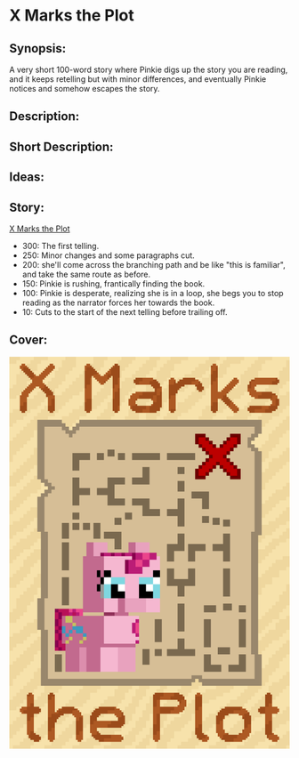# X Marks the Plot

## Synopsis:
A very short 100-word story where Pinkie digs up the story you are reading, and it keeps retelling but with minor differences, and eventually Pinkie notices and somehow escapes the story.

## Description:


## Short Description:


## Ideas:


## Story:
[X Marks the Plot](./x-marks-the-plot.md)
 - 300: The first telling.
 - 250: Minor changes and some paragraphs cut.
 - 200: she'll come across the branching path and be like "this is familiar", and take the same route as before.
 - 150: Pinkie is rushing, frantically finding the book.
 - 100: Pinkie is desperate, realizing she is in a loop, she begs you to stop reading as the narrator forces her towards the book.
 - 10: Cuts to the start of the next telling before trailing off.
## Cover:
![cover](./x-marks-the-plot-cover-upscaled.png)